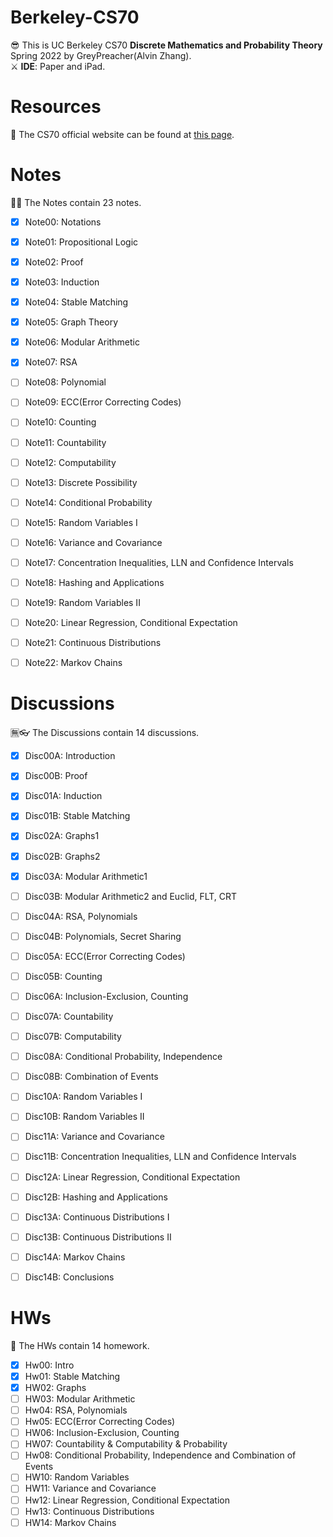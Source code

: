 # Berkeley-CS70
😎 This is UC Berkeley CS70 **Discrete Mathematics and Probability Theory** Spring 2022 by GreyPreacher(Alvin Zhang).  
⚔ **IDE**: Paper and iPad.

# Resources
📖 The CS70 official website can be found at [this page](https://www.sp22.eecs70.org/).  


# Notes
🐱‍👓 The Notes contain 23 notes.

- [x] Note00: Notations
- [x] Note01: Propositional Logic
- [x] Note02: Proof
- [x] Note03: Induction
- [x] Note04: Stable Matching
- [x] Note05: Graph Theory
- [x] Note06: Modular Arithmetic
- [x] Note07: RSA
- [ ] Note08: Polynomial
- [ ] Note09: ECC(Error Correcting Codes)
- [ ] Note10: Counting
- [ ] Note11: Countability
- [ ] Note12: Computability
- [ ] Note13: Discrete Possibility
- [ ] Note14: Conditional Probability
- [ ] Note15: Random Variables I
- [ ] Note16: Variance and Covariance
- [ ] Note17: Concentration Inequalities, LLN and Confidence Intervals
- [ ] Note18: Hashing and Applications
- [ ] Note19: Random Variables II
- [ ] Note20: Linear Regression, Conditional Expectation
- [ ] Note21: Continuous Distributions
- [ ] Note22: Markov Chains


# Discussions
🈚👓 The Discussions contain 14 discussions.

- [x] Disc00A: Introduction
- [x] Disc00B: Proof
- [x] Disc01A: Induction
- [x] Disc01B: Stable Matching
- [x] Disc02A: Graphs1
- [x] Disc02B: Graphs2
- [x] Disc03A: Modular Arithmetic1
- [ ] Disc03B: Modular Arithmetic2 and Euclid, FLT, CRT
- [ ] Disc04A: RSA, Polynomials
- [ ] Disc04B: Polynomials, Secret Sharing
- [ ] Disc05A: ECC(Error Correcting Codes)
- [ ] Disc05B: Counting
- [ ] Disc06A: Inclusion-Exclusion, Counting
- [ ] Disc07A: Countability
- [ ] Disc07B: Computability
- [ ] Disc08A: Conditional Probability, Independence
- [ ] Disc08B: Combination of Events
- [ ] Disc10A: Random Variables I
- [ ] Disc10B: Random Variables II
- [ ] Disc11A: Variance and Covariance
- [ ] Disc11B: Concentration Inequalities, LLN and Confidence Intervals
- [ ] Disc12A: Linear Regression, Conditional Expectation
- [ ] Disc12B: Hashing and Applications
- [ ] Disc13A: Continuous Distributions I
- [ ] Disc13B: Continuous Distributions II
- [ ] Disc14A: Markov Chains
- [ ] Disc14B: Conclusions


# HWs
🎫 The HWs contain 14 homework. 

- [x] Hw00: Intro
- [x] Hw01: Stable Matching
- [x] HW02: Graphs
- [ ] HW03: Modular Arithmetic
- [ ] Hw04: RSA, Polynomials
- [ ] Hw05: ECC(Error Correcting Codes)
- [ ] HW06: Inclusion-Exclusion, Counting
- [ ] HW07: Countability & Computability & Probability
- [ ] Hw08: Conditional Probability, Independence and Combination of Events
- [ ] HW10: Random Variables
- [ ] HW11: Variance and Covariance
- [ ] Hw12: Linear Regression, Conditional Expectation
- [ ] Hw13: Continuous Distributions
- [ ] HW14: Markov Chains
